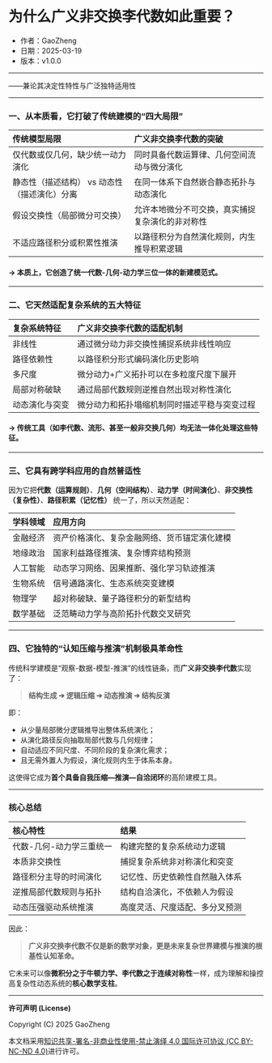 # **为什么广义非交换李代数如此重要？**

- 作者：GaoZheng
- 日期：2025-03-19
- 版本：v1.0.0

---

——兼论其决定性特性与广泛独特适用性

---

### 一、从本质看，它打破了传统建模的“四大局限”

| 传统模型局限 | 广义非交换李代数的突破 |
|:---|:---|
| 仅代数或仅几何，缺少统一动力演化 | 同时具备代数运算律、几何空间流动与微分演化 |
| 静态性（描述结构） vs 动态性（描述演化）分离 | 在同一体系下自然嵌合静态拓扑与动态演化 |
| 假设交换性（局部微分可交换） | 允许本地微分不可交换，真实捕捉复杂演化的非对称性 |
| 不适应路径积分或积累性推演 | 以路径积分为自然演化规则，内生推导积累逻辑 |

#### → 本质上，它创造了**统一代数-几何-动力学**三位一体的新建模范式。

---

### 二、它天然适配**复杂系统的五大特征**

| 复杂系统特征 | 广义非交换李代数的适配机制 |
|:---|:---|
| 非线性 | 通过微分动力非交换性捕捉系统非线性响应 |
| 路径依赖性 | 以路径积分形式编码演化历史影响 |
| 多尺度 | 微分动力+广义拓扑可以在多粒度尺度下展开 |
| 局部对称破缺 | 通过局部代数规则逆推自然出现对称性演化 |
| 动态演化与突变 | 微分动力和拓扑塌缩机制同时描述平稳与突变过程 |

#### → 传统工具（如李代数、流形、甚至一般非交换几何）均无法一体化处理这些特征。

---

### 三、它具有**跨学科应用的自然普适性**

因为它把**代数（运算规则）**、**几何（空间结构）**、**动力学（时间演化）**、**非交换性（复杂性）**、**路径积累（记忆性）** 统一了，所以天然适配：

| 学科领域 | 应用方向 |
|:---|:---|
| 金融经济 | 资产价格演化、复杂金融网络、货币锚定演化建模 |
| 地缘政治 | 国家利益路径推演、复杂博弈结构预测 |
| 人工智能 | 动态学习网络、因果推断、强化学习轨迹推演 |
| 生物系统 | 信号通路演化、生态系统突变建模 |
| 物理学 | 超对称破缺、量子路径积分的新型结构 |
| 数学基础 | 泛范畴动力学与高阶拓扑代数交叉研究 |

---

### 四、它独特的“认知压缩与推演”机制极具革命性

传统科学建模是“观察-数据-模型-推演”的线性链条，而**广义非交换李代数**实现了：

> **结构生成 ➔ 逻辑压缩 ➔ 动态推演 ➔ 结构反演**

即：
- 从少量局部微分逻辑推导出整体系统演化；
- 从演化路径反向抽取局部代数与几何规律；
- 自动适应不同尺度、不同阶段的复杂演化需求；
- 且无需外置人为假设，演化规则内生于体系本身。

这使得它成为**首个具备自我压缩—推演—自洽闭环**的高阶建模工具。

---

### 核心总结

| 核心特性 | 结果 |
|:---|:---|
| 代数-几何-动力学三重统一 | 构建完整的复杂系统动力逻辑 |
| 本质非交换性 | 捕捉复杂系统非对称演化和突变 |
| 路径积分主导的时间演化 | 记忆性、历史依赖性自然融入体系 |
| 逆推局部代数规则与拓扑 | 结构自洽演化，不依赖人为假设 |
| 动态压强驱动系统推演 | 高度灵活、尺度适配、多分叉预测 |

因此：

> **广义非交换李代数不仅是新的数学对象，更是未来复杂世界建模与推演的根基性认知革命。**

它未来可以像**微积分之于牛顿力学、李代数之于连续对称性**一样，成为理解和操控高复杂性动态系统的**核心数学支柱**。

---

**许可声明 (License)**

Copyright (C) 2025 GaoZheng 

本文档采用[知识共享-署名-非商业性使用-禁止演绎 4.0 国际许可协议 (CC BY-NC-ND 4.0)](https://creativecommons.org/licenses/by-nc-nd/4.0/deed.zh-Hans)进行许可。
